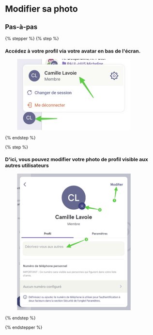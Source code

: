 # Modifier sa photo

## Pas-à-pas

{% stepper %}
{% step %}
### Accédez à votre profil via votre avatar en bas de l'écran.

<div align="left"><figure><img src="../../.gitbook/assets/modifier-son profil-photo-et-texte-de-presentation - Step 2.jpeg" alt="" width="375"><figcaption></figcaption></figure></div>
{% endstep %}

{% step %}
### D'ici, vous pouvez modifier votre photo de profil visible aux autres utilisateurs

<div align="left"><figure><img src="../../.gitbook/assets/modifier-son profil-photo-et-texte-de-presentation - Step 3.jpeg" alt="" width="375"><figcaption></figcaption></figure></div>
{% endstep %}

{% endstepper %}